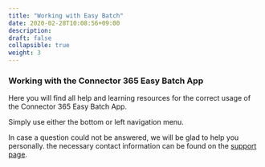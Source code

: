 ```yaml
---
title: "Working with Easy Batch"
date: 2020-02-28T10:08:56+09:00
description: 
draft: false
collapsible: true
weight: 3
---
```

### Working with the Connector 365 Easy Batch App

Here you will find all help and learning resources for the correct usage of the Connector 365 Easy Batch App.

Simply use either the bottom or left navigation menu.

In case a question could not be answered, we will be glad to help you personally. the necessary contact information can be found on the [support page](en-us/apps/easy-batch/help-support/).

